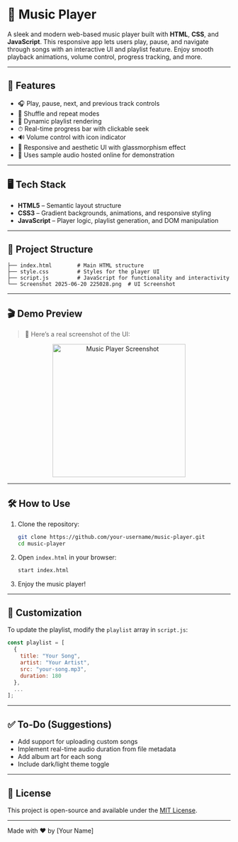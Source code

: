 
# 🎵 Music Player

A sleek and modern web-based music player built with **HTML**, **CSS**, and **JavaScript**. This responsive app lets users play, pause, and navigate through songs with an interactive UI and playlist feature. Enjoy smooth playback animations, volume control, progress tracking, and more.

---

## 🚀 Features

- 🎧 Play, pause, next, and previous track controls  
- 🔁 Shuffle and repeat modes  
- 📃 Dynamic playlist rendering  
- ⏱ Real-time progress bar with clickable seek  
- 🔊 Volume control with icon indicator  
- 🎨 Responsive and aesthetic UI with glassmorphism effect  
- 💾 Uses sample audio hosted online for demonstration  

---

## 🖥️ Tech Stack

- **HTML5** – Semantic layout structure  
- **CSS3** – Gradient backgrounds, animations, and responsive styling  
- **JavaScript** – Player logic, playlist generation, and DOM manipulation  

---

## 📂 Project Structure

```
├── index.html        # Main HTML structure
├── style.css         # Styles for the player UI
├── script.js         # JavaScript for functionality and interactivity
└── Screenshot 2025-06-20 225028.png  # UI Screenshot
```

---

## 🎬 Demo Preview

> 📸 Here’s a real screenshot of the UI:

<p align="center">
  <img src="Screenshot%202025-06-20%20225028.png" alt="Music Player Screenshot" width="300">
</p>

---

## 🛠 How to Use

1. Clone the repository:
   ```bash
   git clone https://github.com/your-username/music-player.git
   cd music-player
   ```

2. Open `index.html` in your browser:
   ```bash
   start index.html
   ```

3. Enjoy the music player!

---

## 🎼 Customization

To update the playlist, modify the `playlist` array in `script.js`:
```js
const playlist = [
  {
    title: "Your Song",
    artist: "Your Artist",
    src: "your-song.mp3",
    duration: 180
  },
  ...
];
```

---

## ✅ To-Do (Suggestions)

- Add support for uploading custom songs  
- Implement real-time audio duration from file metadata  
- Add album art for each song  
- Include dark/light theme toggle  

---

## 📄 License

This project is open-source and available under the [MIT License](LICENSE).

---

Made with ❤️ by [Your Name]

